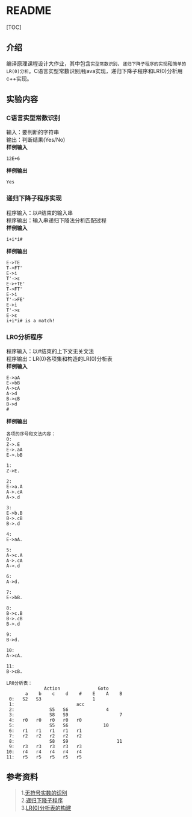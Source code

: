# README
[TOC]
## 介绍
编译原理课程设计大作业，其中包含`实型常数识别`、`递归下降子程序的实现`和`简单的LR(0)分析`。C语言实型常数识别用java实现，递归下降子程序和LR(0)分析用c++实现。
## 实验内容
###  C语言实型常数识别
输入：要判断的字符串  
输出：判断结果(Yes/No)  
**样例输入**
```
12E+6
```
**样例输出**
```
Yes
```
###  递归下降子程序实现
程序输入：以#结束的输入串  
程序输出：输入串递归下降法分析匹配过程  
**样例输入**
```
i+i*i# 
```
**样例输出**
```
E->TE
T->FT'
E->i
T'->ε
E->+TE'
T->FT'
E->i
T'->FE'
E->i
T'->ε
E->ε
i+i*i# is a match!
```

###  LR0分析程序
程序输入：以#结束的上下文无关文法  
程序输出：LR(0)各项集和构造的LR(0)分析表   
**样例输入**
```
E->aA
E->bB
A->cA
A->d
B->cB
B->d
#
```
**样例输出**
```
各项的序号和文法内容：
0:
Z->.E
E->.aA
E->.bB

1:
Z->E.

2:
E->a.A
A->.cA
A->.d

3:
E->b.B
B->.cB
B->.d

4:
E->aA.

5:
A->c.A
A->.cA
A->.d

6:
A->d.

7:
E->bB.

8:
B->c.B
B->.cB
B->.d

9:
B->d.

10:
A->cA.

11:
B->cB.

LR0分析表：
              Action              Goto
       a    b    c    d    #    E    A    B
 0:   S2   S3                   1
 1:                       acc
 2:             S5   S6              4
 3:             S8   S9                   7
 4:   r0   r0   r0   r0   r0
 5:             S5   S6             10
 6:   r1   r1   r1   r1   r1
 7:   r2   r2   r2   r2   r2
 8:             S8   S9                  11
 9:   r3   r3   r3   r3   r3
10:   r4   r4   r4   r4   r4
11:   r5   r5   r5   r5   r5
```
## 参考资料
>1.[无符号实数的识别](https://blog.csdn.net/could9/article/details/105308106?utm_medium=distribute.pc_relevant_t0.none-task-blog-BlogCommendFromMachineLearnPai2-1.nonecase&depth_1-utm_source=distribute.pc_relevant_t0.none-task-blog-BlogCommendFromMachineLearnPai2-1.nonecase)     
>2.[递归下降子程序](http://www.doc88.com/p-6079867238812.html)   
> 3.[LR(0)分析表的构建](https://blog.csdn.net/ScottWei_007/article/details/90244531?utm_medium=distribute.pc_relevant.none-task-blog-BlogCommendFromMachineLearnPai2-4.nonecase&depth_1-utm_source=distribute.pc_relevant.none-task-blog-BlogCommendFromMachineLearnPai2-4.nonecase) 